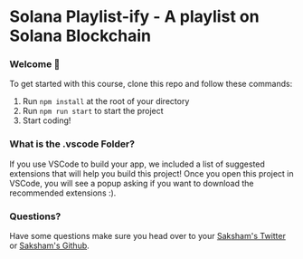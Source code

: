# Solana Playlist-ify - A playlist on Solana Blockchain

### **Welcome 👋**
To get started with this course, clone this repo and follow these commands:

1. Run `npm install` at the root of your directory
2. Run `npm run start` to start the project
3. Start coding!

### **What is the .vscode Folder?**
If you use VSCode to build your app, we included a list of suggested extensions that will help you build this project! Once you open this project in VSCode, you will see a popup asking if you want to download the recommended extensions :).



### **Questions?**
Have some questions make sure you head over to your [Saksham's Twitter](https://www.twitter.com/sakshamm_9) or [Saksham's Github](https://www.github.com/sakshamgurbhele).
